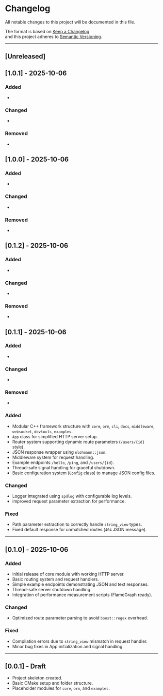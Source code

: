 # Changelog

All notable changes to this project will be documented in this file.

The format is based on [Keep a Changelog](https://keepachangelog.com/en/1.0.0/)  
and this project adheres to [Semantic Versioning](https://semver.org/spec/v2.0.0.html).

---

## [Unreleased]
## [1.0.1] - 2025-10-06

### Added
- 

### Changed
- 

### Removed
- 


## [1.0.0] - 2025-10-06

### Added

-

### Changed

-

### Removed

-

## [0.1.2] - 2025-10-06

### Added

-

### Changed

-

### Removed

-

## [0.1.1] - 2025-10-06

### Added

-

### Changed

-

### Removed

-

### Added

- Modular C++ framework structure with `core`, `orm`, `cli`, `docs`, `middleware`, `websocket`, `devtools`, `examples`.
- `App` class for simplified HTTP server setup.
- Router system supporting dynamic route parameters (`/users/{id}` style).
- JSON response wrapper using `nlohmann::json`.
- Middleware system for request handling.
- Example endpoints `/hello`, `/ping`, and `/users/{id}`.
- Thread-safe signal handling for graceful shutdown.
- Basic configuration system (`Config` class) to manage JSON config files.

### Changed

- Logger integrated using `spdlog` with configurable log levels.
- Improved request parameter extraction for performance.

### Fixed

- Path parameter extraction to correctly handle `string_view` types.
- Fixed default response for unmatched routes (`404` JSON message).

---

## [0.1.0] - 2025-10-06

### Added

- Initial release of core module with working HTTP server.
- Basic routing system and request handlers.
- Simple example endpoints demonstrating JSON and text responses.
- Thread-safe server shutdown handling.
- Integration of performance measurement scripts (FlameGraph ready).

### Changed

- Optimized route parameter parsing to avoid `boost::regex` overhead.

### Fixed

- Compilation errors due to `string_view` mismatch in request handler.
- Minor bug fixes in App initialization and signal handling.

---

## [0.0.1] - Draft

- Project skeleton created.
- Basic CMake setup and folder structure.
- Placeholder modules for `core`, `orm`, and `examples`.
